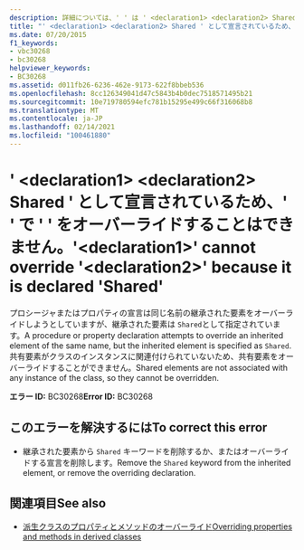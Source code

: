 ```yaml
---
description: 詳細については、' ' は ' <declaration1> <declaration2> Shared ' と宣言されているため、' ' は ' ' をオーバーライドできません
title: "' <declaration1> <declaration2> Shared ' として宣言されているため、' ' で ' ' をオーバーライドすることはできません。"
ms.date: 07/20/2015
f1_keywords:
- vbc30268
- bc30268
helpviewer_keywords:
- BC30268
ms.assetid: d011fb26-6236-462e-9173-622f8bbeb536
ms.openlocfilehash: 8cc126349041d47c5843b4b0dec7518571495b21
ms.sourcegitcommit: 10e719780594efc781b15295e499c66f316068b8
ms.translationtype: MT
ms.contentlocale: ja-JP
ms.lasthandoff: 02/14/2021
ms.locfileid: "100461880"
---
```

# <a name="declaration1-cannot-override-declaration2-because-it-is-declared-shared"></a><span data-ttu-id="8fafd-103">' \<declaration1> \<declaration2> Shared ' として宣言されているため、' ' で ' ' をオーバーライドすることはできません。</span><span class="sxs-lookup"><span data-stu-id="8fafd-103">'\<declaration1>' cannot override '\<declaration2>' because it is declared 'Shared'</span></span>

<span data-ttu-id="8fafd-104">プロシージャまたはプロパティの宣言は同じ名前の継承された要素をオーバーライドしようとしていますが、継承された要素は `Shared`として指定されています。</span><span class="sxs-lookup"><span data-stu-id="8fafd-104">A procedure or property declaration attempts to override an inherited element of the same name, but the inherited element is specified as `Shared`.</span></span> <span data-ttu-id="8fafd-105">共有要素がクラスのインスタンスに関連付けられていないため、共有要素をオーバーライドすることができません。</span><span class="sxs-lookup"><span data-stu-id="8fafd-105">Shared elements are not associated with any instance of the class, so they cannot be overridden.</span></span>  
  
 <span data-ttu-id="8fafd-106">**エラー ID:** BC30268</span><span class="sxs-lookup"><span data-stu-id="8fafd-106">**Error ID:** BC30268</span></span>  
  
## <a name="to-correct-this-error"></a><span data-ttu-id="8fafd-107">このエラーを解決するには</span><span class="sxs-lookup"><span data-stu-id="8fafd-107">To correct this error</span></span>  
  
- <span data-ttu-id="8fafd-108">継承された要素から `Shared` キーワードを削除するか、またはオーバーライドする宣言を削除します。</span><span class="sxs-lookup"><span data-stu-id="8fafd-108">Remove the `Shared` keyword from the inherited element, or remove the overriding declaration.</span></span>  
  
## <a name="see-also"></a><span data-ttu-id="8fafd-109">関連項目</span><span class="sxs-lookup"><span data-stu-id="8fafd-109">See also</span></span>

- [<span data-ttu-id="8fafd-110">派生クラスのプロパティとメソッドのオーバーライド</span><span class="sxs-lookup"><span data-stu-id="8fafd-110">Overriding properties and methods in derived classes</span></span>](../programming-guide/language-features/objects-and-classes/inheritance-basics.md#overriding-properties-and-methods-in-derived-classes)
